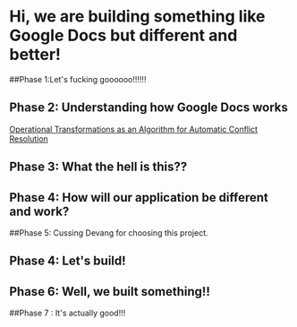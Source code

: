 # Hi, we are building something like Google Docs but different and better!

##Phase 1:Let's fucking goooooo!!!!!!

## Phase 2: Understanding how Google Docs works
[Operational Transformations as an Algorithm for Automatic Conflict Resolution](https://medium.com/coinmonks/operational-transformations-as-an-algorithm-for-automatic-conflict-resolution-3bf8920ea447)

## Phase 3: What the hell is this??

## Phase 4: How will our application be different and work?

##Phase 5: Cussing Devang for choosing this project.

## Phase 4: Let's build!

## Phase 6: Well, we built something!!

##Phase 7 : It's actually good!!!

